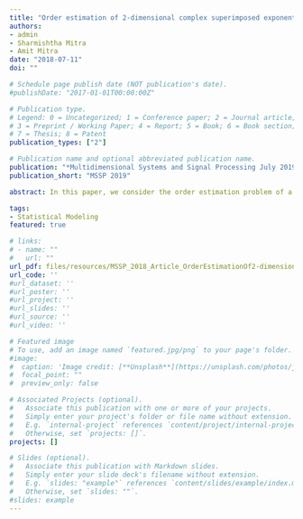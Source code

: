 ```yaml
---
title: "Order estimation of 2-dimensional complex superimposed exponential signal model using exponentially embedded family (EEF) rule: large sample consistency properties"
authors:
- admin
- Sharmishtha Mitra
- Amit Mitra
date: "2018-07-11"
doi: ""

# Schedule page publish date (NOT publication's date).
#publishDate: "2017-01-01T00:00:00Z"

# Publication type.
# Legend: 0 = Uncategorized; 1 = Conference paper; 2 = Journal article;
# 3 = Preprint / Working Paper; 4 = Report; 5 = Book; 6 = Book section;
# 7 = Thesis; 8 = Patent
publication_types: ["2"]

# Publication name and optional abbreviated publication name.
publication: "*Multidimensional Systems and Signal Processing July 2019, Volume 30, Issue 3, pp 1293–1308*"
publication_short: "MSSP 2019"

abstract: In this paper, we consider the order estimation problem of a 2-dimensional complex superimposed exponential signal model in presence of additive white noise. We use the recently proposed exponentially embedded family (EEF) rule (see Stoica and Babu in IEEE Signal Process Lett 19(9):551–554, 2012; Kay in IEEE Trans Aerosp Electron Syst 41(1):333–345, 2005) for estimating the order of the 2-dimensional signal model and prove that the EEF rule based estimator is consistent in large sample scenario. Extensive simulations are performed to ascertain the performance of the order estimation rule and also to compare the finite sample performance of EEF rule based estimator with other popular order selection rules using simulation examples.

tags:
- Statistical Modeling
featured: true

# links:
# - name: ""
#   url: ""
url_pdf: files/resources/MSSP_2018_Article_OrderEstimationOf2-dimensional.pdf
url_code: ''
#url_dataset: ''
#url_poster: ''
#url_project: ''
#url_slides: ''
#url_source: ''
#url_video: ''

# Featured image
# To use, add an image named `featured.jpg/png` to your page's folder. 
#image:
#  caption: 'Image credit: [**Unsplash**](https://unsplash.com/photos/jdD8gXaTZsc)'
#  focal_point: ""
#  preview_only: false

# Associated Projects (optional).
#   Associate this publication with one or more of your projects.
#   Simply enter your project's folder or file name without extension.
#   E.g. `internal-project` references `content/project/internal-project/index.md`.
#   Otherwise, set `projects: []`.
projects: []

# Slides (optional).
#   Associate this publication with Markdown slides.
#   Simply enter your slide deck's filename without extension.
#   E.g. `slides: "example"` references `content/slides/example/index.md`.
#   Otherwise, set `slides: ""`.
#slides: example
---
```


